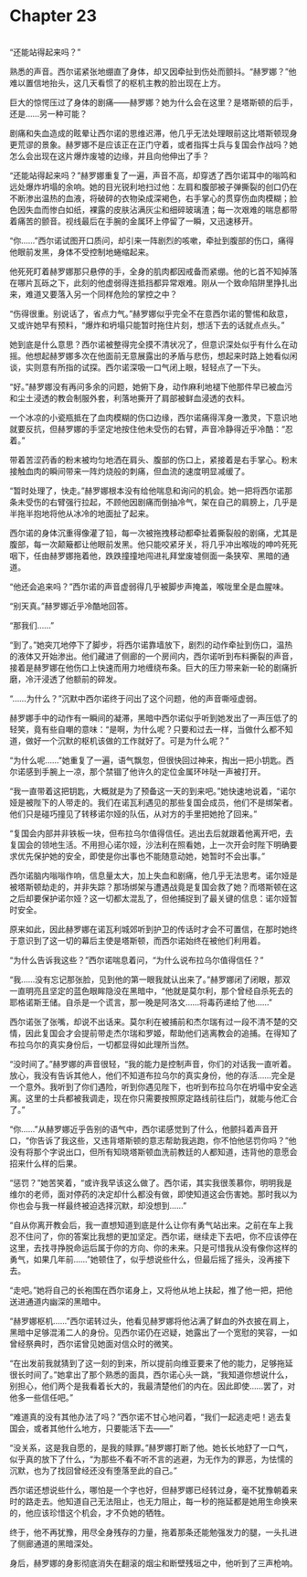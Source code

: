 # Chapter 23

<br>
“还能站得起来吗？”

熟悉的声音。西尔诺紧张地绷直了身体，却又因牵扯到伤处而颤抖。“赫罗娜？”他难以置信地抬头，这几天看惯了的枢机主教的脸出现在上方。

巨大的惊愕压过了身体的剧痛——赫罗娜？她为什么会在这里？是塔斯顿的后手，还是……另一种可能？

剧痛和失血造成的眩晕让西尔诺的思维迟滞，他几乎无法处理眼前这比塔斯顿现身更荒谬的景象。赫罗娜不是应该正在正门守着，或者指挥士兵与复国会作战吗？她怎么会出现在这片爆炸废墟的边缘，并且向他伸出了手？

“还能站得起来吗？”赫罗娜重复了一遍，声音不高，却穿透了西尔诺耳中的嗡鸣和远处爆炸坍塌的余响。她的目光锐利地扫过他：左肩和腹部被子弹撕裂的创口仍在不断渗出温热的血液，将破碎的衣物染成深褐色，右手掌心的贯穿伤血肉模糊；脸色因失血而惨白如纸，裸露的皮肤沾满灰尘和细碎玻璃渣；每一次艰难的喘息都带着痛苦的颤音。视线最后在手腕的金属环上停留了一瞬，又迅速移开。

“你……”西尔诺试图开口质问，却引来一阵剧烈的咳嗽，牵扯到腹部的伤口，痛得他眼前发黑，身体不受控制地蜷缩起来。

他死死盯着赫罗娜那只悬停的手，全身的肌肉都因戒备而紧绷。他的匕首不知掉落在哪片瓦砾之下，此刻的他虚弱得连抵挡都异常艰难。刚从一个致命陷阱里挣扎出来，难道又要落入另一个同样危险的掌控之中？

“伤得很重。别说话了，省点力气。”赫罗娜似乎完全不在意西尔诺的警惕和敌意，又或许她早有预料，“爆炸和坍塌只能暂时拖住片刻，想活下去的话就点点头。”

她到底是什么意思？西尔诺被整得完全摸不清状况了，但意识深处似乎有什么在动摇。他想起赫罗娜多次在他面前无意展露出的矛盾与悲伤，想起来时路上她看似闲谈，实则意有所指的试探。西尔诺深吸一口气闭上眼，轻轻点了一下头。

“好。”赫罗娜没有再问多余的问题，她俯下身，动作麻利地褪下他那件早已被血污和尘土浸透的教会制服外套，利落地撕开了肩部被鲜血浸透的衣料。

一个冰凉的小瓷瓶抵在了血肉模糊的伤口边缘，西尔诺痛得浑身一激灵，下意识地就要反抗，但赫罗娜的手坚定地按住他未受伤的右臂，声音冷静得近乎冷酷：“忍着。”

带着苦涩药香的粉末被均匀地洒在肩头、腹部的伤口上，紧接着是右手掌心。粉末接触血肉的瞬间带来一阵灼烧般的刺痛，但血流的速度明显减缓了。

“暂时处理了，快走。”赫罗娜根本没有给他喘息和询问的机会。她一把将西尔诺那条未受伤的右臂强行拉起，不顾他因剧痛而倒抽冷气，架在自己的肩膀上，几乎是半拖半抱地将他从冰冷的地面扯了起来。

西尔诺的身体沉重得像灌了铅，每一次被拖拽移动都牵扯着撕裂般的剧痛，尤其是腹部，每一次颠簸都让他眼前发黑。他只能咬紧牙关，将几乎冲出喉咙的呻吟死死咽下，任由赫罗娜拖着他，跌跌撞撞地闯进礼拜堂废墟侧面一条狭窄、黑暗的通道。

“他还会追来吗？”西尔诺的声音虚弱得几乎被脚步声掩盖，喉咙里全是血腥味。

“别天真。”赫罗娜近乎冷酷地回答。

“那我们……”

“到了。”她突兀地停下了脚步，将西尔诺靠墙放下，剧烈的动作牵扯到伤口，温热的液体又开始渗出。他们藏进了侧廊的一个房间内，西尔诺听到布料撕裂的声音，接着是赫罗娜在他伤口上快速而用力地缠绕布条。巨大的压力带来新一轮的剧痛折磨，冷汗浸透了他额前的碎发。

“……为什么？”沉默中西尔诺终于问出了这个问题，他的声音嘶哑虚弱。

赫罗娜手中的动作有一瞬间的凝滞，黑暗中西尔诺似乎听到她发出了一声压低了的轻笑，竟有些自嘲的意味：“是啊，为什么呢？只要和过去一样，当做什么都不知道，做好一个沉默的枢机该做的工作就好了。可是为什么呢？”

“为什么呢……”她重复了一遍，语气飘忽，但很快回过神来，掏出一把小钥匙。西尔诺感到手腕上一凉，那个禁锢了他许久的定位金属环咔哒一声被打开。

“我一直带着这把钥匙，大概就是为了预备这一天的到来吧。”她快速地说着，“诺尔娅是被陛下的人带走的。我们在诺瓦利遇见的那些复国会成员，他们不是绑架者。他们只是碰巧撞见了转移诺尔娅的队伍，从对方的手里把她抢了回来。”

“复国会内部并非铁板一块，但布拉乌尔值得信任。逃出去后就跟着他离开吧，去复国会的领地生活。不用担心诺尔娅，沙法利在照看她，上一次开会时陛下明确要求优先保护她的安全，即使是你出事也不能随意动她，她暂时不会出事。”

西尔诺脑内嗡嗡作响，信息量太大，加上失血和剧痛，他几乎无法思考。诺尔娅是被塔斯顿劫走的，并非失踪？那场绑架与遭遇战竟是复国会救了她？而塔斯顿在这之后却要保护诺尔娅？这一切都太混乱了，但他捕捉到了最关键的信息：诺尔娅暂时安全。

原来如此，因此赫罗娜在诺瓦利城郊听到护卫的传话时才会不可置信，在那时她终于意识到了这一切的幕后主使是塔斯顿，而西尔诺始终在被他们利用着。

“为什么告诉我这些？”西尔诺喘息着问，“为什么说布拉乌尔值得信任？”

“我……没有忘记那张脸，见到他的第一眼我就认出来了。”赫罗娜闭了闭眼，那双一直明亮且坚定的蓝色眼眸隐没在黑暗中，“他就是莫尔利，那个曾经自杀死去的耶格诺斯王储。自杀是一个谎言，那一晚是阿洛文……将毒药递给了他……”

西尔诺张了张嘴，却说不出话来。莫尔利在被捕前和杰尔瑞有过一段不清不楚的交情，因此复国会才会提前带走杰尔瑞和罗姬，帮助他们逃离教会的追捕。在得知了布拉乌尔的真实身份后，一切都显得如此理所当然。

“没时间了。”赫罗娜的声音很轻，“我的能力是控制声音，你们的对话我一直听着。放心，我没有告诉其他人，他们不知道布拉乌尔的真实身份，他的存活……完全是一个意外。我听到了你们遇险，听到你遇见陛下，也听到布拉乌尔在坍塌中安全逃离。这里的士兵都被我调走，现在你只需要按照原定路线前往后门，就能与他汇合了。”

“你……”从赫罗娜近乎告别的语气中，西尔诺感觉到了什么，他颤抖着声音开口，“你告诉了我这些，又违背塔斯顿的意志帮助我逃跑，你不怕他惩罚你吗？”他没有将那个字说出口，但所有知晓塔斯顿血洗前教廷的人都知道，违背他的意愿会招来什么样的后果。

“惩罚？”她苦笑着，“或许我早该这么做了。西尔诺，其实我很羡慕你，明明我是维尔的老师，面对停药的决定却什么都没有做，即使知道这会伤害她。那时我以为你也会与我一样最终被迫选择沉默，却没想到……”

“自从你离开教会后，我一直想知道到底是什么让你有勇气站出来。之前在车上我忍不住问了，你的答案比我想的更加坚定。西尔诺，继续走下去吧，你不应该停在这里，去找寻挣脱命运后属于你的方向、你的未来。只是可惜我从没有像你这样的勇气，如果几年前……”她顿住了，似乎想说些什么，但最后摇了摇头，没再接下去。

“走吧。”她将自己的长袍围在西尔诺身上，又将他从地上扶起，推了他一把，把他送进通道内幽深的黑暗中。

“赫罗娜枢机……”西尔诺转过头，他看见赫罗娜将他沾满了鲜血的外衣披在肩上，黑暗中足够混淆二人的身份。见西尔诺仍在迟疑，她露出了一个宽慰的笑容，一如曾经祭典时，西尔诺曾见她面对信众时的微笑。

“在出发前我就猜到了这一刻的到来，所以提前向维亚要来了他的能力，足够拖延很长时间了。”她拿出了那个熟悉的面具，西尔诺心头一跳，“我知道你想说什么，别担心，他们两个是我看着长大的，我最清楚他们的内在。因此即使……罢了，对他多一些信任吧。”

“难道真的没有其他办法了吗？”西尔诺不甘心地问着，“我们一起逃走吧！逃去复国会，或者其他什么地方，只要能活下去——”

“没关系，这是我自愿的，是我的赎罪。”赫罗娜打断了他。她长长地舒了一口气，似乎真的放下了什么，“为那些不看不听不言的逃避，为无作为的罪恶，为怯懦的沉默，也为了找回曾经还没有堕落至此的自己。”

西尔诺还想说些什么，哪怕是一个字也好，但赫罗娜已经转过身，毫不犹豫朝着来时的路走去。他知道自己无法阻止，也无力阻止，每一秒的拖延都是她用生命换来的，他应该珍惜这个机会，才不负她的牺牲。

终于，他不再犹豫，用尽全身残存的力量，拖着那条还能勉强发力的腿，一头扎进了侧廊通道的黑暗深处。

身后，赫罗娜的身影彻底消失在翻滚的烟尘和断壁残垣之中，他听到了三声枪响。
